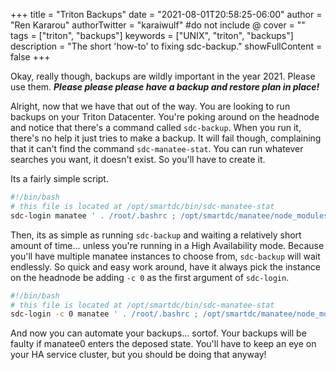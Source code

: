 +++
title = "Triton Backups"
date = "2021-08-01T20:58:25-06:00"
author = "Ren Kararou"
authorTwitter = "karaiwulf" #do not include @
cover = ""
tags = ["triton", "backups"]
keywords = ["UNIX", "triton", "backups"]
description = "The short 'how-to' to fixing sdc-backup."
showFullContent = false
+++

Okay, really though, backups are wildly important in the year 2021.  Please
use them.  ***Please please please have a backup and restore plan in place!***

Alright, now that we have that out of the way.  You are looking to run backups
on your Triton Datacenter.  You're poking around on the headnode and notice
that there's a command called `sdc-backup`.  When you run it, there's no help
it just tries to make a backup.  It will fail though, complaining that it can't
find the command `sdc-manatee-stat`.  You can run whatever searches you want,
it doesn't exist.  So you'll have to create it.

Its a fairly simple script.

```bash
#!/bin/bash
# this file is located at /opt/smartdc/bin/sdc-manatee-stat
sdc-login manatee ' . /root/.bashrc ; /opt/smartdc/manatee/node_modules/.bin/manatee-adm status'
```

Then, its as simple as running `sdc-backup` and waiting a relatively short
amount of time... unless you're running in a High Availability mode.  Because
you'll have multiple manatee instances to choose from, `sdc-backup` will wait
endlessly.  So quick and easy work around, have it always pick the instance on
the headnode be adding `-c 0` as the first argument of `sdc-login`.

```bash
#!/bin/bash
# this file is located at /opt/smartdc/bin/sdc-manatee-stat
sdc-login -c 0 manatee ' . /root/.bashrc ; /opt/smartdc/manatee/node_modules/.bin/manatee-adm status'
```

And now you can automate your backups... sortof.  Your backups will be faulty
if manatee0 enters the deposed state.  You'll have to keep an eye on your HA
service cluster, but you should be doing that anyway!

